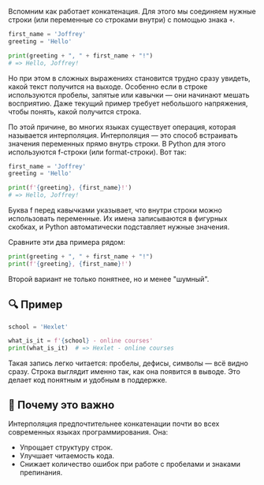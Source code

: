 Вспомним как работает конкатенация. Для этого мы соединяем нужные строки (или переменные со строками внутри) с помощью знака `+`.

```python
first_name = 'Joffrey'
greeting = 'Hello'

print(greeting + ", " + first_name + "!")
# => Hello, Joffrey!
```

Но при этом в сложных выражениях становится трудно сразу увидеть, какой текст получится на выходе. Особенно если в строке используются пробелы, запятые или кавычки — они начинают мешать восприятию. Даже текущий пример требует небольшого напряжения, чтобы понять, какой получится строка.

По этой причине, во многих языках существует операция, которая называется интерполяция. Интерполяция — это способ встраивать значения переменных прямо внутрь строки. В Python для этого используются f-строки (или format-строки). Вот так:

```python
first_name = 'Joffrey'
greeting = 'Hello'

print(f'{greeting}, {first_name}!')
# => Hello, Joffrey!
```

Буква f перед кавычками указывает, что внутри строки можно использовать переменные. Их имена записываются в фигурных скобках, и Python автоматически подставляет нужные значения.

Сравните эти два примера рядом:

```python
print(greeting + ", " + first_name + "!")
print(f'{greeting}, {first_name}!')
```

Второй вариант не только понятнее, но и менее "шумный".

## 🔍 Пример

```python
school = 'Hexlet'

what_is_it = f'{school} - online courses'
print(what_is_it)  # => Hexlet - online courses
```

Такая запись легко читается: пробелы, дефисы, символы — всё видно сразу. Строка выглядит именно так, как она появится в выводе. Это делает код понятным и удобным в поддержке.

## 📌 Почему это важно

Интерполяция предпочтительнее конкатенации почти во всех современных языках программирования. Она:

- Упрощает структуру строк.
- Улучшает читаемость кода.
- Снижает количество ошибок при работе с пробелами и знаками препинания.
